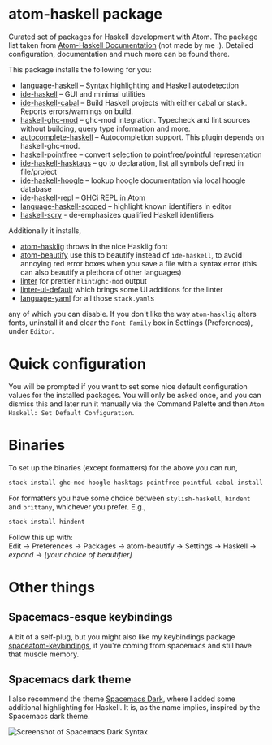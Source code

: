 # atom-haskell package

Curated set of packages for Haskell development with Atom. The package list taken from [Atom-Haskell Documentation](https://atom-haskell.github.io) (not made by me :). Detailed configuration, documentation and much more can be found there.

This package installs the following for you:

-   [language-haskell](https://atom.io/packages/language-haskell) – Syntax highlighting and Haskell autodetection
-   [ide-haskell](https://atom.io/packages/ide-haskell) – GUI and minimal utilities
-   [ide-haskell-cabal](https://atom.io/packages/ide-haskell-cabal) – Build Haskell projects with either cabal or stack. Reports errors/warnings on build.
-   [haskell-ghc-mod](https://atom.io/packages/haskell-ghc-mod) – ghc-mod integration. Typecheck and lint sources without building, query type information and more.
-   [autocomplete-haskell](https://atom.io/packages/autocomplete-haskell) – Autocompletion support. This plugin depends on haskell-ghc-mod.
-   [haskell-pointfree](https://atom.io/packages/haskell-pointfree) – convert selection to pointfree/pointful representation
-   [ide-haskell-hasktags](https://atom.io/packages/ide-haskell-hasktags) – go to declaration, list all symbols defined in file/project
-   [ide-haskell-hoogle](https://atom.io/packages/ide-haskell-hoogle) – lookup hoogle documentation via local hoogle database
-   [ide-haskell-repl](https://atom.io/packages/ide-haskell-repl) – GHCi REPL in Atom
-   [language-haskell-scoped](https://atom.io/packages/language-haskell-scoped) – highlight known identifiers in editor
-   [haskell-scry](https://atom.io/packages/haskell-scry) - de-emphasizes qualified Haskell identifiers

Additionally it installs,

-   [atom-hasklig](https://atom.io/packages/hasklig) throws in the nice Hasklig font
-   [atom-beautify](https://atom.io/packages/atom-beautify) use this to beautify instead of `ide-haskell`, to avoid annoying red error boxes when you save a file with a syntax error (this can also beautify a plethora of other languages)
-   [linter](https://atom.io/packages/linter) for prettier `hlint`/`ghc-mod` output
-   [linter-ui-default](https://atom.io/packages/linter-ui-default) which brings some UI additions for the linter
-   [language-yaml](https://atom.io/packages/language-yaml) for all those `stack.yaml`s

any of which you can disable. If you don't like the way `atom-hasklig` alters
fonts, uninstall it and clear the `Font Family` box in Settings (Preferences),
under `Editor`.

# Quick configuration

You will be prompted if you want to set some nice default configuration values for the installed packages. You will only be asked once, and you can dismiss this and later run it manually via the Command Palette and then `Atom Haskell: Set Default Configuration`.

# Binaries

To set up the binaries (except formatters) for the above you can run,

```bash
stack install ghc-mod hoogle hasktags pointfree pointful cabal-install
```

For formatters you have some choice between `stylish-haskell`, `hindent` and `brittany`, whichever you prefer. E.g.,

```bash
stack install hindent
```

Follow this up with:  
Edit -> Preferences -> Packages -> atom-beautify -> Settings -> Haskell ->
*expand* -> *[your choice of beautifier]*

# Other things

## Spacemacs-esque keybindings

A bit of a self-plug, but you might also like my keybindings package [spaceatom-keybindings](https://github.com/Tehnix/spaceatom-keybindings), if you're coming from spacemacs and still have that muscle memory.

## Spacemacs dark theme

I also recommend the theme [Spacemacs Dark](https://github.com/Tehnix/spacemacsdark-syntax-atom), where I added some additional highlighting for Haskell. It is, as the name implies, inspired by the Spacemacs dark theme.

![Screenshot of Spacemacs Dark Syntax](https://user-images.githubusercontent.com/1189998/29494933-b0e81f7a-85ef-11e7-8359-8550f32d6760.png)
